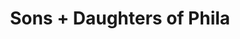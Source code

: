 ---
pid: LS31
title: Sons + Daughters of Phila
location_transcription: Ave. of Arts
zipcode: '19103'
outside_phl: 
neighborhood: Rittenhouse Square,Avenue of The Arts,Logan Square,Fitler Square
age: '42'
age_range: 40-49
instagram: 
image_file_name: LS_31.jpg
proposal_transcription: |-
  Roots
  Will Smith
  Patti LaBelle
  Ursula Rocker
  Sonia Sanchez
  Kenny gamble (developed S. Philly)
topic: Figure,Philadelphia
topic_summary: 0, 0
type: Image
keywords_other: 
credit: 
image_labels: 
twitter: 
facebook: 
permalink: "/monuments/ls31/"
layout: item-page
---